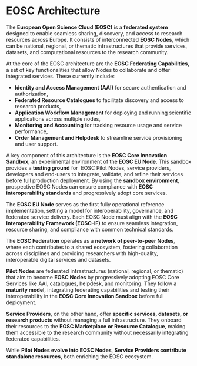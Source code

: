 # EOSC Architecture

The **European Open Science Cloud (EOSC)** is a **federated system** designed to enable seamless sharing, discovery, and access to research resources across Europe. It consists of interconnected **EOSC Nodes**, which can be national, regional, or thematic infrastructures that provide services, datasets, and computational resources to the research community.

At the core of the EOSC architecture are the **EOSC Federating Capabilities**, a set of key functionalities that allow Nodes to collaborate and offer integrated services. These currently include:

- **Identity and Access Management (AAI)** for secure authentication and authorization,
- **Federated Resource Catalogues** to facilitate discovery and access to research products,
- **Application Workflow Management** for deploying and running scientific applications across multiple nodes,
- **Monitoring and Accounting** for tracking resource usage and service performance,
- **Order Management and Helpdesk** to streamline service provisioning and user support.

A key component of this architecture is the **EOSC Core Innovation Sandbox**, an experimental environment of the **EOSC EU Node**. This sandbox provides a **testing ground** for  EOSC Pilot Nodes, service providers, developers and end-users to integrate, validate, and refine their services before full production deployment. By using the **sandbox environment**, prospective EOSC Nodes can ensure compliance with **EOSC interoperability standards** and progressively adopt core services.

The **EOSC EU Node** serves as the first fully operational reference implementation, setting a model for interoperability, governance, and federated service delivery. Each EOSC Node must align with the **EOSC Interoperability Framework (EOSC-IF)** to ensure seamless integration, resource sharing, and compliance with common technical standards.

The **EOSC Federation** operates as a **network of peer-to-peer Nodes**, where each contributes to a shared ecosystem, fostering collaboration across disciplines and providing researchers with high-quality, interoperable digital services and datasets.

**Pilot Nodes** are federated infrastructures (national, regional, or thematic) that aim to become **EOSC Nodes** by progressively adopting EOSC Core Services like AAI, catalogues, helpdesk, and monitoring. They follow a **maturity model**, integrating federating capabilities and testing their interoperability in the **EOSC Core Innovation Sandbox** before full deployment.

**Service Providers**, on the other hand, offer **specific services, datasets, or research products** without managing a full infrastructure. They onboard their resources to the **EOSC Marketplace or Resource Catalogue**, making them accessible to the research community without necessarily integrating federated capabilities.

While **Pilot Nodes evolve into EOSC Nodes**, **Service Providers contribute standalone resources**, both enriching the EOSC ecosystem.
